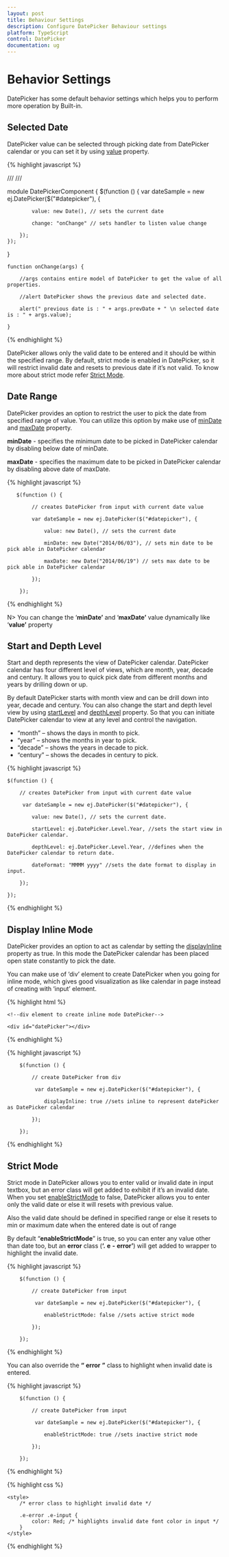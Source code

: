 ```yaml
---
layout: post
title: Behaviour Settings
description: Configure DatePicker Behaviour settings
platform: TypeScript
control: DatePicker
documentation: ug
---
```

# Behavior Settings

DatePicker has some default behavior settings which helps you to perform more operation by Built-in.

## Selected Date

DatePicker value can be selected through picking date from DatePicker calendar or you can set it by using [value](https://help.syncfusion.com/api/js/ejdatepicker#members:value) property.

{% highlight javascript %}
  
/// <reference path="tsfiles/jquery.d.ts" />
/// <reference path="tsfiles/ej.web.all.d.ts" />

module DatePickerComponent {
    $(function () {
        var dateSample = new ej.DatePicker($("#datepicker"), {

            value: new Date(), // sets the current date

            change: "onChange" // sets handler to listen value change

        });
    });
}

    function onChange(args) {

        //args contains entire model of DatePicker to get the value of all properties.

        //alert DatePicker shows the previous date and selected date.

        alert(" previous date is : " + args.prevDate + " \n selected date is : " + args.value);

    }    

{% endhighlight %}

DatePicker allows only the valid date to be entered and it should be within the specified range. By default, strict mode is enabled in DatePicker, so it will restrict invalid date and resets to previous date if it’s not valid. To know more about strict mode refer [Strict Mode](#strict-mode).

## Date Range

DatePicker provides an option to restrict the user to pick the date from specified range of value. You can utilize this option by make use of [minDate](https://help.syncfusion.com/api/js/ejdatepicker#members:mindate) and [maxDate](https://help.syncfusion.com/api/js/ejdatepicker#members:maxdate) property.

**minDate** - specifies the minimum date to be picked in DatePicker calendar by disabling below date of minDate.

**maxDate** -  specifies the maximum date to be picked in DatePicker calendar by disabling above date of maxDate. 

{% highlight javascript %}
     
	   $(function () {

            // creates DatePicker from input with current date value
 
            var dateSample = new ej.DatePicker($("#datepicker"), {

                value: new Date(), // sets the current date

                minDate: new Date("2014/06/03"), // sets min date to be pick able in DatePicker calendar

                maxDate: new Date("2014/06/19") // sets max date to be pick able in DatePicker calendar

            });

        });      

{% endhighlight %}

N> You can change the ‘**minDate’** and ‘**maxDate’** value dynamically like ‘**value’** property

## Start and Depth Level

Start and depth represents the view of DatePicker calendar. DatePicker calendar has four different level of views, which are month, year, decade and century. It allows you to quick pick date from different months and years by drilling down or up. 

By default DatePicker starts with month view and can be drill down into year, decade and century. You can also change the start and depth level view by using [startLevel](https://help.syncfusion.com/api/js/ejdatepicker#members:startlevel) and [depthLevel](https://help.syncfusion.com/api/js/ejdatepicker#members:depthlevel) property. So that you can initiate DatePicker calendar to view at any level and control the navigation.

* “month”   – shows the days in month to pick.
* “year”    – shows the months in year to pick.
* “decade”  – shows the years in decade to pick.
* “century” – shows the decades in century to pick.

{% highlight javascript %}

    $(function () {

        // creates DatePicker from input with current date value

         var dateSample = new ej.DatePicker($("#datepicker"), {

            value: new Date(), // sets the current date.

            startLevel: ej.DatePicker.Level.Year, //sets the start view in DatePicker calendar.

            depthLevel: ej.DatePicker.Level.Year, //defines when the DatePicker calendar to return date.

            dateFormat: "MMMM yyyy" //sets the date format to display in input.

        });

    });

{% endhighlight %}

## Display Inline Mode

DatePicker provides an option to act as calendar by setting the [displayInline](https://help.syncfusion.com/api/js/ejdatepicker#members:displayinline) property as true. In this mode the DatePicker calendar has been placed open state constantly to pick the date. 

You can make use of ‘div’ element to create DatePicker when you going for inline mode, which gives good visualization as like calendar in page instead of creating with ‘input’ element. 

{% highlight html %}

    <!--div element to create inline mode DatePicker-->

    <div id="datePicker"></div>

{% endhighlight %}

{% highlight javascript %}

        $(function () {

            // create DatePicker from div

             var dateSample = new ej.DatePicker($("#datepicker"), {

                displayInline: true //sets inline to represent datePicker as DatePicker calendar

            });

        });

{% endhighlight %}

## Strict Mode

Strict mode in DatePicker allows you to enter valid or invalid date in input textbox, but an error class will get added to exhibit if it’s an invalid date. When you set [enableStrictMode](https://help.syncfusion.com/api/js/ejdatepicker#members:enablestrictmode) to false, DatePicker allows you to enter only the valid date or else it will resets with previous value. 

Also the valid date should be defined in specified range or else it resets to min or maximum date when the entered date is out of range

By default “**enableStrictMode**” is true, so you can enter any value other than date too, but an **error** class (**‘.** **e** **-** **error’**) will get added to wrapper to highlight the invalid date.

{% highlight javascript %}

        $(function () {

            // create DatePicker from input

             var dateSample = new ej.DatePicker($("#datepicker"), {

                enableStrictMode: false //sets active strict mode

            });

        });

{% endhighlight %}

You can also override the **“** **error** **”** class to highlight when invalid date is entered.

{% highlight javascript %}

        $(function () {

            // create DatePicker from input

             var dateSample = new ej.DatePicker($("#datepicker"), {

                enableStrictMode: true //sets inactive strict mode

            });

        });
		
{% endhighlight %}

{% highlight css %}

    <style>
        /* error class to highlight invalid date */

        .e-error .e-input {
            color: Red; /* highlights invalid date font color in input */
        }
    </style>

{% endhighlight %}

